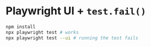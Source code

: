 # Playwright UI + `test.fail()`

```sh
npm install
npx playwright test # works
npx playwright test --ui # running the test fails
```